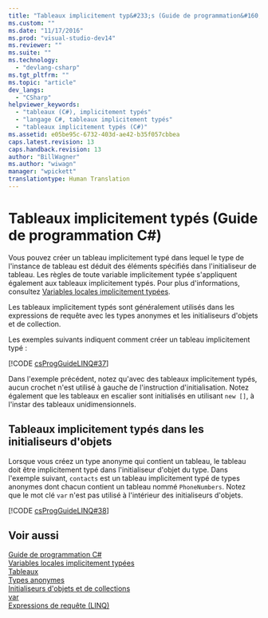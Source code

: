 ```yaml
---
title: "Tableaux implicitement typ&#233;s (Guide de programmation&#160;C#) | Microsoft Docs"
ms.custom: ""
ms.date: "11/17/2016"
ms.prod: "visual-studio-dev14"
ms.reviewer: ""
ms.suite: ""
ms.technology: 
  - "devlang-csharp"
ms.tgt_pltfrm: ""
ms.topic: "article"
dev_langs: 
  - "CSharp"
helpviewer_keywords: 
  - "tableaux (C#), implicitement typés"
  - "langage C#, tableaux implicitement typés"
  - "tableaux implicitement typés (C#)"
ms.assetid: e05be95c-6732-403d-ae42-b35f057cbbea
caps.latest.revision: 13
caps.handback.revision: 13
author: "BillWagner"
ms.author: "wiwagn"
manager: "wpickett"
translationtype: Human Translation
---
```

# Tableaux implicitement typ&#233;s (Guide de programmation&#160;C#)
Vous pouvez créer un tableau implicitement typé dans lequel le type de l'instance de tableau est déduit des éléments spécifiés dans l'initialiseur de tableau.  Les règles de toute variable implicitement typée s'appliquent également aux tableaux implicitement typés.  Pour plus d'informations, consultez [Variables locales implicitement typées](../../../csharp/programming-guide/classes-and-structs/implicitly-typed-local-variables.md).  
  
 Les tableaux implicitement typés sont généralement utilisés dans les expressions de requête avec les types anonymes et les initialiseurs d'objets et de collection.  
  
 Les exemples suivants indiquent comment créer un tableau implicitement typé :  
  
 [!CODE [csProgGuideLINQ#37](../CodeSnippet/VS_Snippets_VBCSharp/csProgGuideLINQ#37)]  
  
 Dans l'exemple précédent, notez qu'avec des tableaux implicitement typés, aucun crochet n'est utilisé à gauche de l'instruction d'initialisation.  Notez également que les tableaux en escalier sont initialisés en utilisant `new []`, à l'instar des tableaux unidimensionnels.  
  
## Tableaux implicitement typés dans les initialiseurs d'objets  
 Lorsque vous créez un type anonyme qui contient un tableau, le tableau doit être implicitement typé dans l'initialiseur d'objet du type.  Dans l'exemple suivant, `contacts` est un tableau implicitement typé de types anonymes dont chacun contient un tableau nommé `PhoneNumbers`.  Notez que le mot clé `var` n'est pas utilisé à l'intérieur des initialiseurs d'objets.  
  
 [!CODE [csProgGuideLINQ#38](../CodeSnippet/VS_Snippets_VBCSharp/csProgGuideLINQ#38)]  
  
## Voir aussi  
 [Guide de programmation C\#](../../../csharp/programming-guide/index.md)   
 [Variables locales implicitement typées](../../../csharp/programming-guide/classes-and-structs/implicitly-typed-local-variables.md)   
 [Tableaux](../../../csharp/programming-guide/arrays/index.md)   
 [Types anonymes](../../../csharp/programming-guide/classes-and-structs/anonymous-types.md)   
 [Initialiseurs d'objets et de collections](../../../csharp/programming-guide/classes-and-structs/object-and-collection-initializers.md)   
 [var](../../../csharp/language-reference/keywords/var.md)   
 [Expressions de requête \(LINQ\)](../../../csharp/programming-guide/linq-query-expressions/index.md)